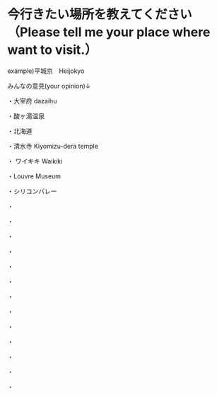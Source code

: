 # 今行きたい場所を教えてください（Please tell me your place where want to visit.）

example)平城京　Heijokyo

みんなの意見(your opinion)↓

・大宰府 dazaihu


・酸ヶ湯温泉

・北海道


・清水寺 Kiyomizu-dera temple


・ ワイキキ Waikiki

・Louvre Museum


・シリコンバレー

・

・

・

・

・

・

・

・

・

・

・

・

・
